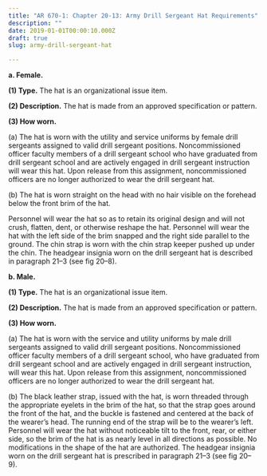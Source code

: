 ```yaml
---
title: "AR 670-1: Chapter 20-13: Army Drill Sergeant Hat Requirements"
description: ""
date: 2019-01-01T00:00:10.000Z
draft: true
slug: army-drill-sergeant-hat

---
```


<strong>a. Female.</strong>

<strong>(1) Type.</strong> The hat is an organizational issue item.

<strong>(2) Description.</strong> The hat is made from an approved specification or pattern.

<strong>(3) How worn.</strong>

(a) The hat is worn with the utility and service uniforms by female drill sergeants assigned to valid drill sergeant positions. Noncommissioned officer faculty members of a drill sergeant school who have graduated from drill sergeant school and are actively engaged in drill sergeant instruction will wear this hat. Upon release from this assignment, noncommissioned officers are no longer authorized to wear the drill sergeant hat.

(b) The hat is worn straight on the head with no hair visible on the forehead below the front brim of the hat.

Personnel will wear the hat so as to retain its original design and will not crush, flatten, dent, or otherwise reshape the hat. Personnel will wear the hat with the left side of the brim snapped and the right side parallel to the ground. The chin strap is worn with the chin strap keeper pushed up under the chin. The headgear insignia worn on the drill sergeant hat is described in paragraph 21–3 (see fig 20–8).

<strong>b. Male.</strong>

<strong>(1) Type.</strong> The hat is an organizational issue item.

<strong>(2) Description.</strong> The hat is made from an approved specification or pattern.

<strong>(3) How worn.</strong>

(a) The hat is worn with the service and utility uniforms by male drill sergeants assigned to valid drill sergeant positions. Noncommissioned officer faculty members of a drill sergeant school, who have graduated from drill sergeant school and are actively engaged in drill sergeant instruction, will wear this hat. Upon release from this assignment, noncommissioned officers are no longer authorized to wear the drill sergeant hat.

(b) The black leather strap, issued with the hat, is worn threaded through the appropriate eyelets in the brim of the hat, so that the strap goes around the front of the hat, and the buckle is fastened and centered at the back of the wearer’s head. The running end of the strap will be to the wearer’s left. Personnel will wear the hat without noticeable tilt to the front, rear, or either side, so the brim of the hat is as nearly level in all directions as possible. No modifications in the shape of the hat are authorized. The headgear insignia worn on the drill sergeant hat is prescribed in paragraph 21–3 (see fig 20–9).
